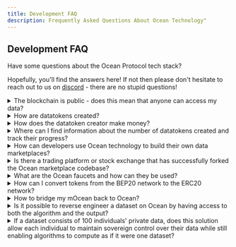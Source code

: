 ```yaml
---
title: Development FAQ
description: Frequently Asked Questions About Ocean Technology"
---
```

## Development FAQ

Have some questions about the Ocean Protocol tech stack?

Hopefully, you'll find the answers here! If not then please don't hesitate to reach out to us on [discord](https://discord.gg/EdmenE7eTj) - there are no stupid questions!

<details>
<summary>The blockchain is public - does this mean that anyone can access my data?</summary>

The blockchain being public means that transaction information is transparent and can be viewed by anyone. However, your data isn't directly accessible to the public. Ocean Protocol employs various mechanisms, including encryption and access control, to safeguard your data. Access to the data is determined by the permissions you set, ensuring that only authorized users can retrieve and work with your data. So, while blockchain transactions are public, your data remains protected and accessible only to those with proper authorization.

</details>

<details>
<summary>How are datatokens created?</summary>

Datatokens are created within the Ocean Protocol ecosystem when you tokenize a dataset(convert a dataset into a fungible token that can be traded). More details, on the [datatokens page](../developers/contracts/datatokens)
</details>

<details>
<summary>How does the datatoken creator make money?</summary>

You can generate revenue as a dataset publisher by selling DataTokens to access your published dataset. For more details, please visit the [community monetization](https://docs.oceanprotocol.com/developers/community-monetization#1.-publishing-and-selling-data) page. 
</details>

<details>
<summary>Where can I find information about the number of datatokens created and track their progress?</summary>

To access this data, some technical expertise is required. You can find this information at the subgraph level. In the documentation, we provide a few examples of how to retrieve this data using JavaScript. Feel free to give it a shot by visiting this [page](../developers/subgraph/list-datatokens). If it doesn't meet your requirements, don't hesitate to reach out to us on Discord.
</details>

<details>
<summary>How can developers use Ocean technology to build their own data marketplaces?</summary>

You can fork Ocean Market and then make changes as you wish. Please see the [customising your market](../developers/build-a-marketplace/customising-your-market) page for details.
</details>

<details>
<summary>Is there a trading platform or stock exchange that has successfully forked the Ocean marketplace codebase?</summary>

Ocean technology is actively used by Daimler/Acentrik, deltaDAO/GAIA-X, and several other entities. You can find further details on the Ocean [ecosystem page](https://oceanprotocol.com/explore/ecosystem).

</details>

<details>
<summary>What are the Ocean faucets and how can they be used?</summary>

An Ocean faucet is a site to get (fake) OCEAN for use on a given testnet. There's an Ocean faucet for each testnet that Ocean is deployed to. The [networks](../discover/networks/) page have more information.
</details>

<details>
<summary>How can I convert tokens from the BEP20 network to the ERC20 network?</summary>

Please follow this [tutorial](../discover/networks/bridges#bnb-smart-chain-bridge) to bridge from/to BNB Smart Chain. Please double-check the addresses and make sure you are using the right smart contracts.
</details>

<details>
<summary>How to bridge my mOcean back to Ocean?</summary>

Please follow this [tutorial](../discover/networks/bridges#polygon-ex-matic-bridge) to bridge to/from Polygon mainnet. Please double-check the addresses and make sure you are using the right smart contracts.
</details>

<details>
<summary>Is it possible to reverse engineer a dataset on Ocean by having access to both the algorithm and the output? </summary>

Not to our knowledge. But please, give it a shot and share the results with us 😄

PS: We offer good rewards 😇
</details>

<details>
<summary>If a dataset consists of 100 individuals' private data, does this solution allow each individual to maintain sovereign control over their data while still enabling algorithms to compute as if it were one dataset?</summary>

Yes. Each individual could publish their dataset themselves, to get a data NFT. From the data NFT, they can mint datatokens which are to access the data. They have sovereign control over this, as hold the keys to the data NFTs and datatokens, and have great flexibility in how to give others access. For example, they could send a datatoken to a DAO for the DAO can manage. Or they could grant datatoken-minting permissions to the DAO. The DAO could use this to assemble a dataset across 100 individuals. ⁣
⁣
Learn more about Data NFTs on the [Docs](../developers/contracts/data-nfts).
</details>